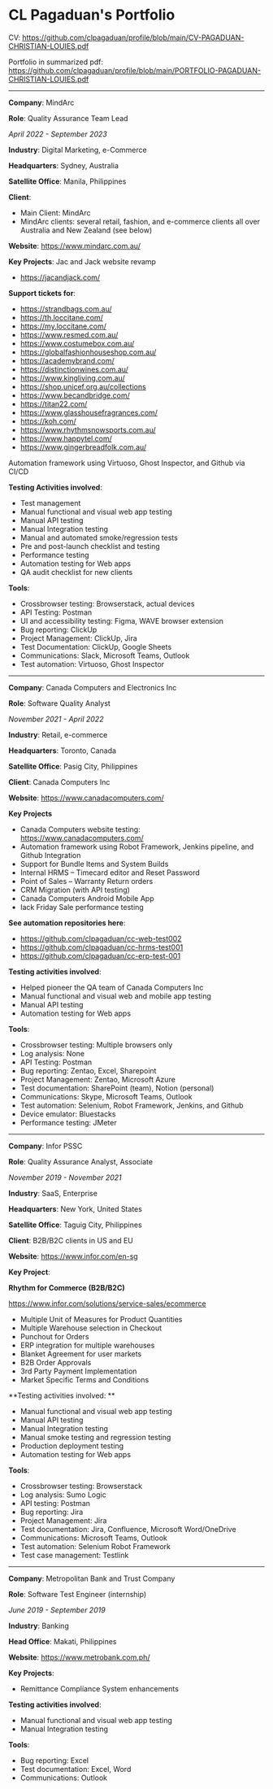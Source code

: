 # CL Pagaduan's Portfolio

CV: https://github.com/clpagaduan/profile/blob/main/CV-PAGADUAN-CHRISTIAN-LOUIES.pdf

Portfolio in summarized pdf:
https://github.com/clpagaduan/profile/blob/main/PORTFOLIO-PAGADUAN-CHRISTIAN-LOUIES.pdf


-------------------------------------------------------------------------

**Company**: MindArc

**Role**: Quality Assurance Team Lead

_April 2022 - September 2023_

**Industry**: Digital Marketing, e-Commerce

**Headquarters**: Sydney, Australia

**Satellite Office**: Manila, Philippines

**Client**: 
- Main Client: MindArc
- MindArc clients: several retail, fashion, and e-commerce clients all over Australia and New Zealand (see below)

**Website**: https://www.mindarc.com.au/

**Key Projects**:
Jac and Jack website revamp
- https://jacandjack.com/

**Support tickets for**:
- https://strandbags.com.au/
- https://th.loccitane.com/
- https://my.loccitane.com/
- https://www.resmed.com.au/
- https://www.costumebox.com.au/
- https://globalfashionhouseshop.com.au/
- https://academybrand.com/
- https://distinctionwines.com.au/
- https://www.kingliving.com.au/
- https://shop.unicef.org.au/collections
- https://www.becandbridge.com/
- https://titan22.com/
- https://www.glasshousefragrances.com/
- https://koh.com/
- https://www.rhythmsnowsports.com.au/
- https://www.happytel.com/
- https://www.gingerbreadfolk.com.au/

Automation framework using Virtuoso, Ghost Inspector, and Github via CI/CD

**Testing Activities involved**:

- Test management
- Manual functional and visual web app testing
- Manual API testing
- Manual Integration testing
- Manual and automated smoke/regression tests
- Pre and post-launch checklist and testing
- Performance testing
- Automation testing for Web apps
- QA audit checklist for new clients

**Tools**:

- Crossbrowser testing: Browserstack, actual devices
- API Testing: Postman
- UI and accessibility testing: Figma, WAVE browser extension
- Bug reporting: ClickUp
- Project Management: ClickUp, Jira
- Test Documentation: ClickUp, Google Sheets
- Communications: Slack, Microsoft Teams, Outlook
- Test automation: Virtuoso, Ghost Inspector

-------------------------------------------------------------------------


**Company**: Canada Computers and Electronics Inc

**Role**: Software Quality Analyst

_November 2021 - April 2022_

**Industry**: Retail, e-commerce

**Headquarters**: Toronto, Canada

**Satellite Office**: Pasig City, Philippines

**Client**: Canada Computers Inc

**Website**: https://www.canadacomputers.com/ 

**Key Projects**

- Canada Computers website testing: https://www.canadacomputers.com/
- Automation framework using Robot Framework, Jenkins pipeline, and Github Integration
- Support for Bundle Items and System Builds
- Internal HRMS – Timecard editor and Reset Password
- Point of Sales – Warranty Return orders
- CRM Migration (with API testing)
- Canada Computers Android Mobile App
- lack Friday Sale performance testing

**See automation repositories here**:
- https://github.com/clpagaduan/cc-web-test002
- https://github.com/clpagaduan/cc-hrms-test001
- https://github.com/clpagaduan/cc-erp-test-001

**Testing activities involved**:

- Helped pioneer the QA team of Canada Computers Inc
- Manual functional and visual web and mobile app testing
- Manual API testing
- Automation testing for Web apps

**Tools**:

- Crossbrowser testing: Multiple browsers only
- Log analysis: None
- API Testing: Postman
- Bug reporting: Zentao, Excel, Sharepoint
- Project Management: Zentao, Microsoft Azure
- Test documentation: SharePoint (team), Notion (personal)
- Communications: Skype, Microsoft Teams, Outlook
- Test automation: Selenium, Robot Framework, Jenkins, and Github
- Device emulator: Bluestacks
- Performance testing: JMeter


-------------------------------------------------------------------------


**Company**: Infor PSSC

**Role**: Quality Assurance Analyst, Associate

_November 2019 - November 2021_

**Industry**: SaaS, Enterprise

**Headquarters**: New York, United States

**Satellite Office**: Taguig City, Philippines

**Client**: B2B/B2C clients in US and EU

**Website**: https://www.infor.com/en-sg

**Key Project**:

**Rhythm for Commerce (B2B/B2C)** 

https://www.infor.com/solutions/service-sales/ecommerce

- Multiple Unit of Measures for Product Quantities
- Multiple Warehouse selection in Checkout
- Punchout for Orders
- ERP integration for multiple warehouses
- Blanket Agreement for user markets
- B2B Order Approvals
- 3rd Party Payment Implementation
- Market Specific Terms and Conditions

**Testing activities involved:
**
- Manual functional and visual web app testing
- Manual API testing
- Manual Integration testing
- Manual smoke testing and regression testing
- Production deployment testing
- Automation testing for Web apps

**Tools**:

- Crossbrowser testing: Browserstack
- Log analysis: Sumo Logic
- API testing: Postman
- Bug reporting: Jira
- Project Management: Jira
- Test documentation: Jira, Confluence, Microsoft Word/OneDrive
- Communications: Microsoft Teams, Outlook
- Test automation: Selenium Robot Framework
- Test case management: Testlink


-------------------------------------------------------------------------


**Company**: Metropolitan Bank and Trust Company

**Role**: Software Test Engineer (internship)

_June 2019 - September 2019_

**Industry**: Banking

**Head Office**: Makati, Philippines

**Website**: https://www.metrobank.com.ph/


**Key Projects**:
- Remittance Compliance System enhancements

**Testing activities involved**:
- Manual functional and visual web app testing
- Manual Integration testing

**Tools**:
- Bug reporting: Excel
- Test documentation: Excel, Word
- Communications: Outlook

